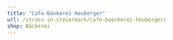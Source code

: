 ```yaml
---
title: "Cafe-Bäckerei Heuberger"
url: /strass-in-steiermark/cafe-baeckerei-heuberger/
shop: Bäckerei
---
```

